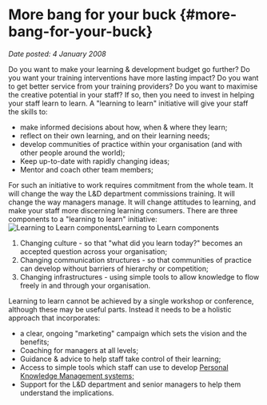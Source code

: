 # More bang for your buck {#more-bang-for-your-buck}

_Date posted: 4 January 2008_

Do you want to make your learning & development budget go further? Do you want your training interventions have more lasting impact? Do you want to get better service from your training providers? Do you want to maximise the creative potential in your staff? If so, then you need to invest in helping your staff learn to learn. A "learning to learn" initiative will give your staff the skills to:

*   make informed decisions about how, when & where they learn;
*   reflect on their own learning, and on their learning needs;
*   develop communities of practice within your organisation (and with other people around the world);
*   Keep up-to-date with rapidly changing ideas;
*   Mentor and coach other team members;

For such an initiative to work requires commitment from the whole team. It will change the way the L&D department commissions training. It will change the way managers manage. It will change attitudes to learning, and make your staff more discerning learning consumers. There are three components to a "learning to learn" initiative:![Learning to Learn components](./assets/Learning_to_Learn.jpg "Learning to Learn components")Learning to Learn components

1.  Changing culture - so that "what did you learn today?" becomes an accepted question across your organisation;
2.  Changing communication structures - so that communities of practice can develop without barriers of hierarchy or competition;
3.  Changing infrastructures - using simple tools to allow knowledge to flow freely in and through your organisation.

Learning to learn cannot be achieved by a single workshop or conference, although these may be useful parts. Instead it needs to be a holistic approach that incorporates:

*   a clear, ongoing "marketing" campaign which sets the vision and the benefits;
*   Coaching for managers at all levels;
*   Guidance & advice to help staff take control of their learning;
*   Access to simple tools which staff can use to develop [Personal Knowledge Management systems;](http://www.jarche.com/?p=1408)
*   Support for the L&D department and senior managers to help them understand the implications.